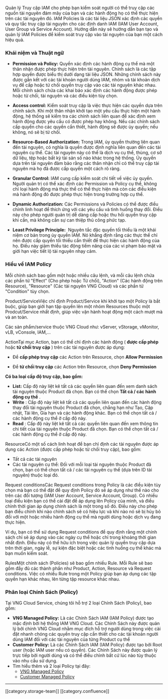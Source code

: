 Quản lý Truy cập IAM cho phép bạn kiểm soát người có thể truy cập các nguồn tài nguyên đám mây của bạn và các hành động họ có thể thực hiện trên các tài nguyên đó. IAM Policies là các tài liệu JSON xác định các quyền và quy tắc truy cập tài nguyên cho các định danh IAM (IAM User Account, User Group và Service Account). Hướng dẫn này sẽ hướng dẫn bạn tạo và quản lý IAM Policies để kiểm soát truy cập vào tài nguyên của bạn một cách hiệu quả.


### Khái niệm và Thuật ngữ

*  **Permission và Policy:**  Quyền xác định các hành động cụ thể mà một thân nhận được phép thực hiện trên tài nguyên. Chính sách là các tập hợp quyền được biểu thị dưới dạng tài liệu JSON. Những chính sách này được gắn kết với các tài khoản người dùng IAM, nhóm và tài khoản dịch vụ để cấp hoặc từ chối quyền truy cập vào các tài nguyên khác nhau. Mỗi chính sách chứa các khai báo xác định các hành động được phép hoặc từ chối, tài nguyên và các điều kiện tùy chọn.


*  **Access control:**  Kiểm soát truy cập là việc thực hiện các quyền dựa trên chính sách. Khi một thân nhận khởi tạo một yêu cầu thực hiện một hành động, hệ thống sẽ kiểm tra các chính sách liên quan để xác định xem hành động được yêu cầu có được phép hay không. Nếu các chính sách cấp quyền cho các quyền cần thiết, hành động sẽ được ủy quyền; nếu không, nó sẽ bị từ chối.


*  **Resource-Based Authorization:**  Trong IAM, ủy quyền thường liên quan đến tài nguyên, có nghĩa là quyền được định nghĩa liên quan đến các tài nguyên cụ thể. Các tài nguyên này có thể là dịch vụ cụ thể, thùng, cơ sở dữ liệu, tệp hoặc bất kỳ tài sản số nào khác trong hệ thống. Ủy quyền dựa trên tài nguyên đảm bảo rằng các thân nhận chỉ có thể truy cập tài nguyên mà họ đã được cấp quyền một cách rõ ràng.


*  **Granular Control:**  IAM cung cấp kiểm soát chi tiết về việc ủy quyền. Người quản trị có thể xác định các Permission và Policy cụ thể, không chỉ loại hành động mà thực thể có thể thực hiện mà còn các điều kiện mà hành động đó được phép thực hiện trong trường hợp cụ thể.


*  **Dynamic Authorization:**  Các Permissions và Policies có thể được điều chỉnh linh hoạt để thích ứng với các yêu cầu và tình huống thay đổi. Điều này cho phép người quản trị dễ dàng cấp hoặc thu hồi quyền truy cập khi cần, mà không cần sự can thiệp thủ công phức tạp.


*  **Least Privilege Principle:**  Nguyên tắc đặc quyền tối thiểu là một khái niệm cơ bản trong ủy quyền IAM. Nó khẳng định rằng các thực thể chỉ nên được cấp quyền tối thiểu cần thiết để thực hiện các hành động của họ. Điều này giảm thiểu tác động tiềm năng của các vi phạm bảo mật và giới hạn việc tiết lộ tài nguyên nhạy cảm.




### Hiểu về IAM Policy
Mỗi chính sách bao gồm một hoặc nhiều câu lệnh, và mỗi câu lệnh chứa các phần tử "Effect" (Cho phép hoặc Từ chối), "Action" (Các hành động trên Resource), "Resource" (Các tài nguyên VNG Cloud) và các phần tử "Condition" tùy chọn.

Product/ServiceViệc chỉ định Product/Service khi khởi tạo một Policy là bắt buộc, giúp bạn giới hạn tập quyền lên một nhóm Resources thuộc một Prodcut/Service nhất định, giúp việc vận hành hoạt động một cách mượt mà và an toàn.

Các sản phẩm/service thuộc VNG Cloud như: vServer, vStorage, vMonitor, vLB, vConsole, IAM,...

ActionTại mục Action, bạn có thể chỉ định các hành động ( **được cấp phép**  hoặc  **từ chối truy cập** ) trên các tài nguyên được áp dụng:


* Để  **cấp phép truy cập**  các Action trên Resource, chọn **Allow Permission** 




* Để  **từ chối truy cập**  các Action trên Resource, chọn  **Deny Permission** 



 **Có ba loại cấp độ truy cập, bao gồm:** 


*  **List:**  Cấp độ này liệt kê tất cả các quyền liên quan đến xem danh sách tài nguyên thuộc Product đã chọn. Bạn có thể chọn  **Tất cả / các hành động cụ thể** .
*  **Write** : Cấp độ này liệt kê tất cả các quyền liên quan đến các hành động thay đổi tài nguyên thuộc Product đã chọn, chẳng hạn như Tạo, Cập nhật, Tải lên, Gia hạn và các hành động khác. Bạn có thể chọn tất cả / các hành động cụ thể ở cấp độ này.
*  **Read** : Cấp độ này liệt kê tất cả các quyền liên quan đến xem thông tin chi tiết của tài nguyên thuộc Product đã chọn. Bạn có thể chọn tất cả / các hành động cụ thể ở cấp độ này.

ResourceCó một số cách linh hoạt để bạn chỉ định các tài nguyên được áp dụng các Action (được cấp phép hoặc từ chối truy cập), bao gồm:


* Tất cả các tài nguyên
* Các tài nguyên cụ thể: Đối với mỗi loại tài nguyên thuộc Product đã chọn, bạn có thể chọn tất cả / các tài nguyên cụ thể (dựa trên ID tài nguyên) thuộc loại đó.

Request conditionsCác Request conditions trong Policy là các điều kiện tùy chọn mà bạn có thể đặt để quy định Policy đó sẽ áp dụng như thế nào cho trên các đối tượng (IAM User Account, Service Account, Group). Có nhiều loại điều kiện bạn có thể cài đặt để áp dụng lên Policy của mình, và điều chỉnh thời gian áp dụng chính sách là một trong số đó. Điều này cho phép bạn điều chỉnh khi nào chính sách sẽ có hiệu lực và khi nào nó sẽ bị hủy bỏ đối với một hoặc nhiều hành động cụ thể mà người dùng hoặc dịch vụ đang thực hiện.

Ví dụ, bạn có thể sử dụng Request conditions để quy định rằng một chính sách chỉ sẽ áp dụng vào các ngày cụ thể hoặc chỉ trong khoảng thời gian nhất định. Điều này có thể hữu ích trong việc quản lý quyền truy cập dựa trên thời gian, ngày lễ, sự kiện đặc biệt hoặc các tình huống cụ thể khác mà bạn muốn kiểm soát.

RulesMột chính sách (Policies) sẽ bao gồm nhiều Rule. Mỗi Rule sẽ bao gồm đầy đủ các thành phần như Product, Action, Resource và Request conditions. Việc có nhiều Rule trong một Policy giúp bạn áp dụng các tập quyền hạn khác nhau, lên từng tập resource khác nhau.


### Phân loại Chính Sách (Policy)
Tại VNG Cloud Service, chúng tôi hỗ trợ 2 loại Chính Sách (Policy), bao gồm:


*  **VNG Managed Policy:**  Là các Chính Sách IAM (IAM Policy) được tạo mặc định bởi hệ thống IAM VNG Cloud. Các Chính Sách này được quản lý bởi chính VNG Cloud nhằm mục đích hỗ trợ người dùng trong việc cài đặt nhanh chóng các quyền truy cập cần thiết cho các tài khoản người dùng IAM đối với các tài nguyên của từng Product cụ thể
*  **Customer Policy:**  Là các Chính Sách IAM (IAM Policy) được tạo bởi Root user (hoặc IAM user nếu có quyền). Các Chính Sách này được quản lý trực tiếp bởi người dùng và có thể điều chỉnh bất cứ lúc nào tùy thuộc vào nhu cầu sử dụng.
* Tìm hiểu thêm và 2 loại Policy tại đây:
    * [VNG Managed Policy](https://docs.vngcloud.vn/display/ONVINA/VNG+Cloud+Manage+Policies)
    * [Customer Managed Policy](https://docs.vngcloud.vn/display/ONVINA/Customer+Managed+Policies)

    



*****

[[category.storage-team]] 
[[category.confluence]] 

